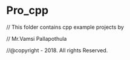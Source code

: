 
# Pro_cpp

// This folder contains cpp example projects by

// Mr.Vamsi Pallapothula

//@copyright - 2018. All rights Reserved.


